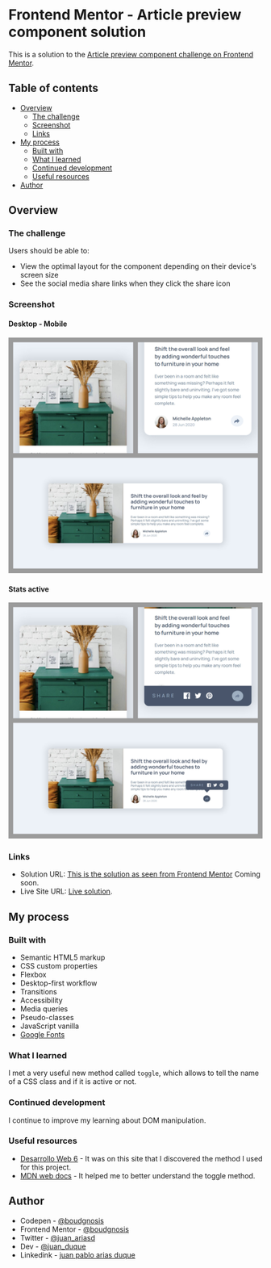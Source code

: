 # Frontend Mentor - Article preview component solution

This is a solution to the [Article preview component challenge on Frontend Mentor](https://www.frontendmentor.io/challenges/article-preview-component-dYBN_pYFT).

## Table of contents

- [Overview](#overview)
  - [The challenge](#the-challenge)
  - [Screenshot](#screenshot)
  - [Links](#links)
- [My process](#my-process)
  - [Built with](#built-with)
  - [What I learned](#what-i-learned)
  - [Continued development](#continued-development)
  - [Useful resources](#useful-resources)
- [Author](#author)

## Overview

### The challenge

Users should be able to:

- View the optimal layout for the component depending on their device's screen size
- See the social media share links when they click the share icon

### Screenshot

#### Desktop - Mobile
![](./modile-desktop.jpg)

#### Stats active
![](./stast-active.jpg)

### Links

- Solution URL: [This is the solution as seen from Frontend Mentor]() Coming soon.
- Live Site URL: [Live solution]().

## My process

### Built with

- Semantic HTML5 markup
- CSS custom properties
- Flexbox
- Desktop-first workflow
- Transitions
- Accessibility
- Media queries
- Pseudo-classes
- JavaScript vanilla
- [Google Fonts](https://fonts.google.com/)

### What I learned

I met a very useful new method called `toggle`, which allows to tell the name of a CSS class and if it is active or not.

### Continued development

I continue to improve my learning about DOM manipulation.

### Useful resources

- [Desarrollo Web 6](https://desarrolloweb.com/faq/como-anadir-y-quitar-una-clase-css-de-un-elemento-mediante-javascript) - It was on this site that I discovered the method I used for this project.
- [MDN web docs](https://developer.mozilla.org/en-US/docs/Web/API/DOMTokenList/toggle) - It helped me to better understand the toggle method.


## Author

- Codepen - [@boudgnosis](https://codepen.io/boudgnosis)
- Frontend Mentor - [@boudgnosis](https://www.frontendmentor.io/profile/boudgnosis)
- Twitter - [@juan_ariasd](https://twitter.com/juan_ariasd)
- Dev - [@juan_duque](https://dev.to/juan_duque)
- Linkedink - [juan pablo arias duque](https://www.linkedin.com/in/jpariasduque/)
